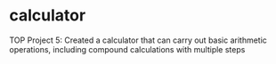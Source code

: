 # calculator
TOP Project 5: Created a calculator that can carry out basic arithmetic operations,
including compound calculations with multiple steps